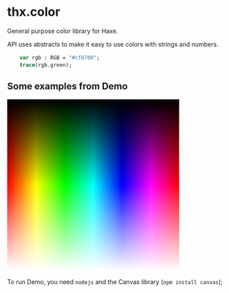 # thx.color

General purpose color library for Haxe.

API uses abstracts to make it easy to use colors with strings and numbers.

```haxe
    var rgb : RGB = "#cf8700";
    trace(rgb.green);
```

## Some examples from Demo

![Alt text](/images/rainbow.png?raw=true "HSL Rainbow")

To run Demo, you need `nodejs` and the Canvas library (`npm install canvas`);
